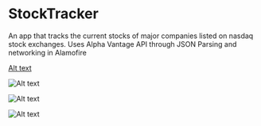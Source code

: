 # StockTracker
An app that tracks the current stocks of major companies listed on nasdaq stock exchanges. Uses Alpha Vantage API through JSON Parsing and networking in Alamofire

[Alt text](/images/cit1.png?raw=true "Optional Title")

![Alt text](/images/cit2.png?raw=true "Optional Title")


![Alt text](/images/cit3.png?raw=true "Optional Title")

![Alt text](/images/cit4.png?raw=true "Optional Title")
